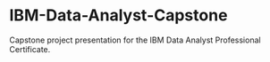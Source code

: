 # IBM-Data-Analyst-Capstone
Capstone project presentation for the IBM Data Analyst Professional Certificate.
